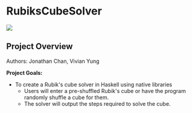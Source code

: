 # RubiksCubeSolver
<img src = "https://azscitech.com//wp-content/uploads/2014/05/rubikslogo.jpg">

## Project Overview
Authors: Jonathan Chan, Vivian Yung

__Project Goals:__
* To create a Rubik's cube solver in Haskell using native libraries
  * Users will enter a pre-shuffled Rubik's cube or have the program randomly shuffle a cube for them.
  * The solver will output the steps required to solve the cube.
